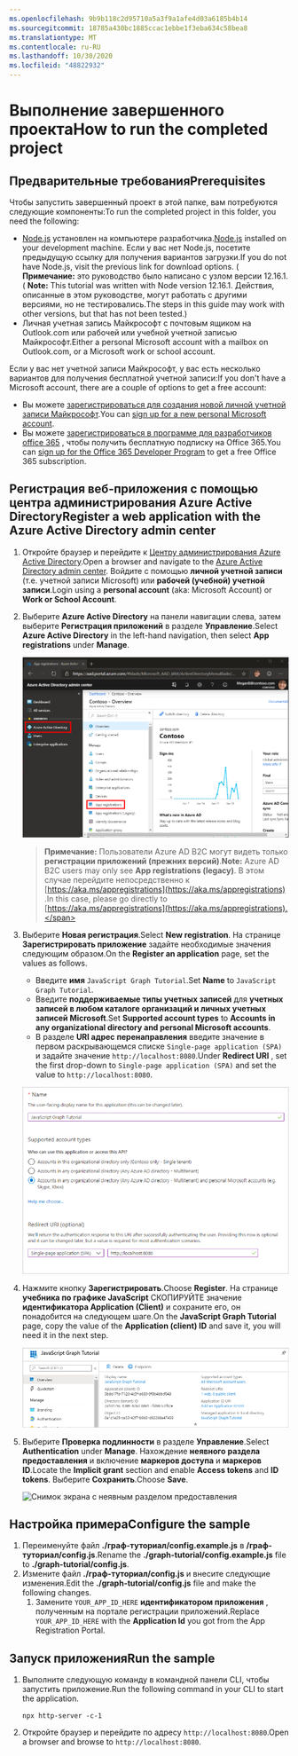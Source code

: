 ```yaml
---
ms.openlocfilehash: 9b9b118c2d95710a5a3f9a1afe4d03a6185b4b14
ms.sourcegitcommit: 18785a430bc1885ccac1ebbe1f3eba634c58bea8
ms.translationtype: MT
ms.contentlocale: ru-RU
ms.lasthandoff: 10/30/2020
ms.locfileid: "48822932"
---
```

# <a name="how-to-run-the-completed-project"></a><span data-ttu-id="381ce-101">Выполнение завершенного проекта</span><span class="sxs-lookup"><span data-stu-id="381ce-101">How to run the completed project</span></span>

## <a name="prerequisites"></a><span data-ttu-id="381ce-102">Предварительные требования</span><span class="sxs-lookup"><span data-stu-id="381ce-102">Prerequisites</span></span>

<span data-ttu-id="381ce-103">Чтобы запустить завершенный проект в этой папке, вам потребуются следующие компоненты:</span><span class="sxs-lookup"><span data-stu-id="381ce-103">To run the completed project in this folder, you need the following:</span></span>

- <span data-ttu-id="381ce-104">[Node.js](https://nodejs.org) установлен на компьютере разработчика.</span><span class="sxs-lookup"><span data-stu-id="381ce-104">[Node.js](https://nodejs.org) installed on your development machine.</span></span> <span data-ttu-id="381ce-105">Если у вас нет Node.js, посетите предыдущую ссылку для получения вариантов загрузки.</span><span class="sxs-lookup"><span data-stu-id="381ce-105">If you do not have Node.js, visit the previous link for download options.</span></span> <span data-ttu-id="381ce-106">( **Примечание:** это руководство было написано с узлом версии 12.16.1.</span><span class="sxs-lookup"><span data-stu-id="381ce-106">( **Note:** This tutorial was written with Node version 12.16.1.</span></span> <span data-ttu-id="381ce-107">Действия, описанные в этом руководстве, могут работать с другими версиями, но не тестировались.</span><span class="sxs-lookup"><span data-stu-id="381ce-107">The steps in this guide may work with other versions, but that has not been tested.)</span></span>
- <span data-ttu-id="381ce-108">Личная учетная запись Майкрософт с почтовым ящиком на Outlook.com или рабочей или учебной учетной записью Майкрософт.</span><span class="sxs-lookup"><span data-stu-id="381ce-108">Either a personal Microsoft account with a mailbox on Outlook.com, or a Microsoft work or school account.</span></span>

<span data-ttu-id="381ce-109">Если у вас нет учетной записи Майкрософт, у вас есть несколько вариантов для получения бесплатной учетной записи:</span><span class="sxs-lookup"><span data-stu-id="381ce-109">If you don't have a Microsoft account, there are a couple of options to get a free account:</span></span>

- <span data-ttu-id="381ce-110">Вы можете [зарегистрироваться для создания новой личной учетной записи Майкрософт](https://signup.live.com/signup?wa=wsignin1.0&rpsnv=12&ct=1454618383&rver=6.4.6456.0&wp=MBI_SSL_SHARED&wreply=https://mail.live.com/default.aspx&id=64855&cbcxt=mai&bk=1454618383&uiflavor=web&uaid=b213a65b4fdc484382b6622b3ecaa547&mkt=E-US&lc=1033&lic=1).</span><span class="sxs-lookup"><span data-stu-id="381ce-110">You can [sign up for a new personal Microsoft account](https://signup.live.com/signup?wa=wsignin1.0&rpsnv=12&ct=1454618383&rver=6.4.6456.0&wp=MBI_SSL_SHARED&wreply=https://mail.live.com/default.aspx&id=64855&cbcxt=mai&bk=1454618383&uiflavor=web&uaid=b213a65b4fdc484382b6622b3ecaa547&mkt=E-US&lc=1033&lic=1).</span></span>
- <span data-ttu-id="381ce-111">Вы можете [зарегистрироваться в программе для разработчиков office 365](https://developer.microsoft.com/office/dev-program) , чтобы получить бесплатную подписку на Office 365.</span><span class="sxs-lookup"><span data-stu-id="381ce-111">You can [sign up for the Office 365 Developer Program](https://developer.microsoft.com/office/dev-program) to get a free Office 365 subscription.</span></span>

## <a name="register-a-web-application-with-the-azure-active-directory-admin-center"></a><span data-ttu-id="381ce-112">Регистрация веб-приложения с помощью центра администрирования Azure Active Directory</span><span class="sxs-lookup"><span data-stu-id="381ce-112">Register a web application with the Azure Active Directory admin center</span></span>

1. <span data-ttu-id="381ce-113">Откройте браузер и перейдите к [Центру администрирования Azure Active Directory](https://aad.portal.azure.com).</span><span class="sxs-lookup"><span data-stu-id="381ce-113">Open a browser and navigate to the [Azure Active Directory admin center](https://aad.portal.azure.com).</span></span> <span data-ttu-id="381ce-114">Войдите с помощью **личной учетной записи** (т.е. учетной записи Microsoft) или **рабочей (учебной) учетной записи**.</span><span class="sxs-lookup"><span data-stu-id="381ce-114">Login using a **personal account** (aka: Microsoft Account) or **Work or School Account**.</span></span>

1. <span data-ttu-id="381ce-115">Выберите **Azure Active Directory** на панели навигации слева, затем выберите **Регистрация приложений** в разделе **Управление**.</span><span class="sxs-lookup"><span data-stu-id="381ce-115">Select **Azure Active Directory** in the left-hand navigation, then select **App registrations** under **Manage**.</span></span>

    ![<span data-ttu-id="381ce-116">Снимок экрана с регистрациями приложений</span><span class="sxs-lookup"><span data-stu-id="381ce-116">A screenshot of the App registrations</span></span> ](/tutorial/images/aad-portal-app-registrations.png)

    > <span data-ttu-id="381ce-117">**Примечание:** Пользователи Azure AD B2C могут видеть только **регистрации приложений (прежних версий)**.</span><span class="sxs-lookup"><span data-stu-id="381ce-117">**Note:** Azure AD B2C users may only see **App registrations (legacy)**.</span></span> <span data-ttu-id="381ce-118">В этом случае перейдите непосредственно к [https://aka.ms/appregistrations](https://aka.ms/appregistrations) .</span><span class="sxs-lookup"><span data-stu-id="381ce-118">In this case, please go directly to [https://aka.ms/appregistrations](https://aka.ms/appregistrations).</span></span>

1. <span data-ttu-id="381ce-119">Выберите **Новая регистрация**.</span><span class="sxs-lookup"><span data-stu-id="381ce-119">Select **New registration**.</span></span> <span data-ttu-id="381ce-120">На странице **Зарегистрировать приложение** задайте необходимые значения следующим образом.</span><span class="sxs-lookup"><span data-stu-id="381ce-120">On the **Register an application** page, set the values as follows.</span></span>

    - <span data-ttu-id="381ce-121">Введите **имя** `JavaScript Graph Tutorial`.</span><span class="sxs-lookup"><span data-stu-id="381ce-121">Set **Name** to `JavaScript Graph Tutorial`.</span></span>
    - <span data-ttu-id="381ce-122">Введите **поддерживаемые типы учетных записей** для **учетных записей в любом каталоге организаций и личных учетных записей Microsoft**.</span><span class="sxs-lookup"><span data-stu-id="381ce-122">Set **Supported account types** to **Accounts in any organizational directory and personal Microsoft accounts**.</span></span>
    - <span data-ttu-id="381ce-123">В разделе **URI адрес перенаправления** введите значение в первом раскрывающемся списке `Single-page application (SPA)` и задайте значение `http://localhost:8080`.</span><span class="sxs-lookup"><span data-stu-id="381ce-123">Under **Redirect URI** , set the first drop-down to `Single-page application (SPA)` and set the value to `http://localhost:8080`.</span></span>

    ![Снимок страницы "регистрация приложения"](/tutorial/images/aad-register-an-app.png)

1. <span data-ttu-id="381ce-125">Нажмите кнопку **Зарегистрировать**.</span><span class="sxs-lookup"><span data-stu-id="381ce-125">Choose **Register**.</span></span> <span data-ttu-id="381ce-126">На странице **учебника по графике JavaScript** СКОПИРУЙТЕ значение **идентификатора Application (Client)** и сохраните его, он понадобится на следующем шаге.</span><span class="sxs-lookup"><span data-stu-id="381ce-126">On the **JavaScript Graph Tutorial** page, copy the value of the **Application (client) ID** and save it, you will need it in the next step.</span></span>

    ![Снимок экрана с ИДЕНТИФИКАТОРом приложения для новой регистрации приложения](/tutorial/images/aad-application-id.png)

1. <span data-ttu-id="381ce-128">Выберите **Проверка подлинности** в разделе **Управление**.</span><span class="sxs-lookup"><span data-stu-id="381ce-128">Select **Authentication** under **Manage**.</span></span> <span data-ttu-id="381ce-129">Нахождение **неявного раздела предоставления** и включение **маркеров доступа** и **маркеров ID**.</span><span class="sxs-lookup"><span data-stu-id="381ce-129">Locate the **Implicit grant** section and enable **Access tokens** and **ID tokens**.</span></span> <span data-ttu-id="381ce-130">Выберите **Сохранить**.</span><span class="sxs-lookup"><span data-stu-id="381ce-130">Choose **Save**.</span></span>

    ![Снимок экрана с неявным разделом предоставления](/tutorial/images/aad-implicit-grant.png)

## <a name="configure-the-sample"></a><span data-ttu-id="381ce-132">Настройка примера</span><span class="sxs-lookup"><span data-stu-id="381ce-132">Configure the sample</span></span>

1. <span data-ttu-id="381ce-133">Переименуйте файл **./граф-туториал/config.example.js** в **/граф-туториал/config.js**.</span><span class="sxs-lookup"><span data-stu-id="381ce-133">Rename the **./graph-tutorial/config.example.js** file to **./graph-tutorial/config.js**.</span></span>
1. <span data-ttu-id="381ce-134">Измените файл **./граф-туториал/config.js** и внесите следующие изменения.</span><span class="sxs-lookup"><span data-stu-id="381ce-134">Edit the **./graph-tutorial/config.js** file and make the following changes.</span></span>
    1. <span data-ttu-id="381ce-135">Замените `YOUR_APP_ID_HERE` **идентификатором приложения** , полученным на портале регистрации приложений.</span><span class="sxs-lookup"><span data-stu-id="381ce-135">Replace `YOUR_APP_ID_HERE` with the **Application Id** you got from the App Registration Portal.</span></span>

## <a name="run-the-sample"></a><span data-ttu-id="381ce-136">Запуск приложения</span><span class="sxs-lookup"><span data-stu-id="381ce-136">Run the sample</span></span>

1. <span data-ttu-id="381ce-137">Выполните следующую команду в командной панели CLI, чтобы запустить приложение.</span><span class="sxs-lookup"><span data-stu-id="381ce-137">Run the following command in your CLI to start the application.</span></span>

    ```Shell
    npx http-server -c-1
    ```

1. <span data-ttu-id="381ce-138">Откройте браузер и перейдите по адресу `http://localhost:8080`.</span><span class="sxs-lookup"><span data-stu-id="381ce-138">Open a browser and browse to `http://localhost:8080`.</span></span>
